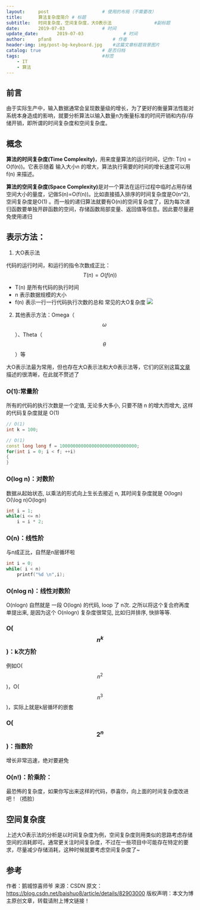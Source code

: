 ```yaml
---
layout:     post   				    # 使用的布局（不需要改）
title:      算法复杂度简介	# 标题 
subtitle:   时间复杂度，空间复杂度，大O表示法				 #副标题
date:       2019-07-03 				# 时间
update_date:       2019-07-03 				# 时间
author:     pfan8 						# 作者
header-img: img/post-bg-keyboard.jpg 	#这篇文章标题背景图片
catalog: true 						# 是否归档
tags:								#标签
    - IT
    - 算法
---
```


## 前言
由于实际生产中，输入数据通常会呈现数量级的增长，为了更好的衡量算法性能对系统本身造成的影响，就要分析算法以输入数量n为衡量标准的时间开销和内存/存储开销，即所谓的时间复杂度和空间复杂度。
## 概念
<b>算法的时间复杂度(Time Complexity)</b>，用来度量算法的运行时间，记作: T(n) = O(f(n))。它表示随着 输入大小n 的增大，算法执行需要的时间的增长速度可以用 f(n) 来描述。

<b>算法的空间复杂度(Space Complexity)</b>是对一个算法在运行过程中临时占用存储空间大小的量度，记做S(n)=O(f(n))。比如直接插入排序的时间复杂度是O(n^2),空间复杂度是O(1) 。而一般的递归算法就要有O(n)的空间复杂度了，因为每次递归函数要单独开辟函数的空间，存储函数局部变量、返回值等信息。因此要尽量避免使用递归

## 表示方法：
1. 大O表示法

代码的运行时间，和运行的指令次数成正比：
$$
T(n)=O(f(n))
$$
+ T(n) 是所有代码的执行时间
+ n 表示数据规模的大小
+ f(n) 表示一行一行代码执行次数的总和
常见的大O复杂度
![](https://img-blog.csdn.net/20180906083513784?)

2. 其他表示方法：Omega（$$\omega$$）、Theta（$$\theta$$）等

大O表示法最为常用，但也存在大Ω表示法和大Θ表示法等，它们的区别这篇[文章](https://www.programiz.com/dsa/asymptotic-notations)描述的很清晰，在此就不赘述了

### O(1):常量阶
所有的代码的执行次数是一个定值, 无论多大多小, 只要不随 n 的增大而增大, 这样的代码复杂度就是 O(1)
```c++
// O(1)
int k = 100;

// O(1)
const long long f = 10000000000000000000000000000;
for(int i = 0; i < f; ++i)
{
}
```
### O(log n)：对数阶
数据从起始状态, 以乘法的形式向上生长去接近 n, 其时间复杂度就是 O(logn) O(\log n)O(logn)
```c++
int i = 1;
while(i <= n)
	i = i * 2;
```

### O(n)：线性阶
与n成正比，自然是n层循环啦
```c++
int i = 0;
while( i < n)
	printf("%d \n",i);
```

### O(nlog n)：线性对数阶
O(nlogn) 自然就是 一段 O(logn) 的代码, loop 了 n次. 之所以将这个复合府再度单提出来, 是因为这个 O(nlogn) 复杂度很常见, 比如归并排序, 快排等等.

### O($$n^k$$)：k次方阶
例如O($$n^2$$)，O($$n^3$$)，实际上就是k层循环的嵌套

### O($$2^n$$)：指数阶
增长非常迅速，绝对要避免

### O(n!)：阶乘阶：
最恐怖的复杂度，如果你写出来这样的代码，恭喜你，向上面的时间复杂度改进吧！（捂脸）

## 空间复杂度
上述大O表示法的分析是以时间复杂度为例，空间复杂度则用类似的思路考虑存储空间的消耗即可。通常更关注时间复杂度，不过在一些项目中可能存在特定的要求，尽量减少存储消耗，这种时候就要考虑空间复杂度了~

## 参考 
作者：鹅城惊喜师爷 
来源：CSDN 
原文：https://blog.csdn.net/baishuo8/article/details/82903000 
版权声明：本文为博主原创文章，转载请附上博文链接！